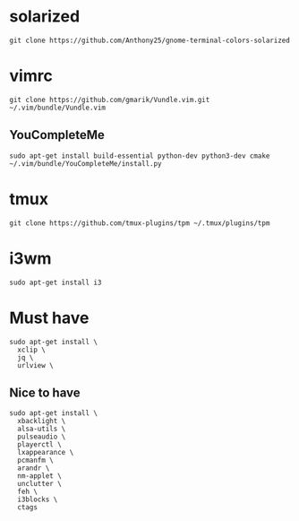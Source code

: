 # solarized

`git clone https://github.com/Anthony25/gnome-terminal-colors-solarized`

# vimrc

`git clone https://github.com/gmarik/Vundle.vim.git ~/.vim/bundle/Vundle.vim`

## YouCompleteMe

```
sudo apt-get install build-essential python-dev python3-dev cmake
~/.vim/bundle/YouCompleteMe/install.py
```

# tmux

`git clone https://github.com/tmux-plugins/tpm ~/.tmux/plugins/tpm`

# i3wm

`sudo apt-get install i3`

# Must have

```
sudo apt-get install \
  xclip \
  jq \
  urlview \
```
## Nice to have

```
sudo apt-get install \
  xbacklight \
  alsa-utils \
  pulseaudio \
  playerctl \
  lxappearance \
  pcmanfm \
  arandr \
  nm-applet \
  unclutter \
  feh \
  i3blocks \
  ctags
```

